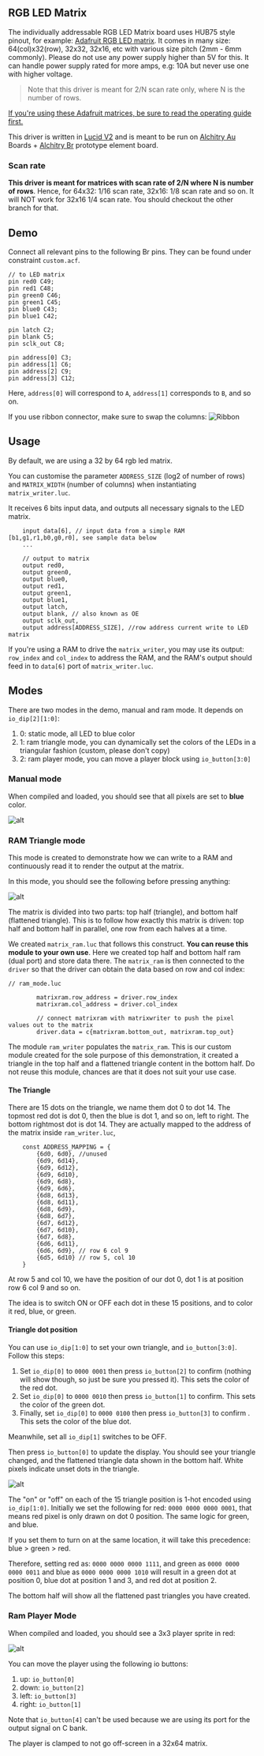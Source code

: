 ## RGB LED Matrix

The individually addressable RGB LED Matrix board uses HUB75 style pinout, for example: [Adafruit RGB LED matrix](https://www.adafruit.com/product/2279). It comes in many size: 64(col)x32(row), 32x32, 32x16, etc with various size pitch (2mm - 6mm commonly). Please do not use any power supply higher than 5V for this. It can handle power supply rated for more amps, e.g: 10A but never use one with higher voltage.

> Note that this driver is meant for 2/N scan rate only, where N is the number of rows.

[If you're using these Adafruit matrices, be sure to read the operating guide first. ](https://learn.adafruit.com/32x16-32x32-rgb-led-matrix/powering)

This driver is written in [Lucid V2](https://alchitry.com/tutorials/lucid-reference/) and is meant to be run on [Alchitry Au](https://www.sparkfun.com/products/16527) Boards + [Alchitry Br](https://www.sparkfun.com/products/16524) prototype element board.

### Scan rate

**This driver is meant for matrices with scan rate of 2/N where N is number of rows**. Hence, for 64x32: 1/16 scan rate, 32x16: 1/8 scan rate and so on. It will NOT work for 32x16 1/4 scan rate. You should checkout the other branch for that.

## Demo

Connect all relevant pins to the following Br pins. They can be found under constraint `custom.acf`.

```
// to LED matrix
pin red0 C49;
pin red1 C48;
pin green0 C46;
pin green1 C45;
pin blue0 C43;
pin blue1 C42;

pin latch C2;
pin blank C5;
pin sclk_out C8;

pin address[0] C3;
pin address[1] C6;
pin address[2] C9;
pin address[3] C12;
```

Here, `address[0]` will correspond to `A`, `address[1]` corresponds to `B`, and so on.

If you use ribbon connector, make sure to swap the columns:
![Ribbon](images/ribbon.png)

## Usage

By default, we are using a 32 by 64 rgb led matrix.

You can customise the parameter `ADDRESS_SIZE` (log2 of number of rows) and `MATRIX_WIDTH` (number of columns) when instantiating `matrix_writer.luc`.

It receives 6 bits input data, and outputs all necessary signals to the LED matrix.

```
    input data[6], // input data from a simple RAM [b1,g1,r1,b0,g0,r0], see sample data below
    ...

    // output to matrix
    output red0,
    output green0,
    output blue0,
    output red1,
    output green1,
    output blue1,
    output latch,
    output blank, // also known as OE
    output sclk_out,
    output address[ADDRESS_SIZE], //row address current write to LED matrix
```

If you're using a RAM to drive the `matrix_writer`, you may use its output: `row_index` and `col_index` to address the RAM, and the RAM's output should feed in to `data[6]` port of `matrix_writer.luc`.

## Modes

There are two modes in the demo, manual and ram mode. It depends on `io_dip[2][1:0]`:

1. 0: static mode, all LED to blue color
2. 1: ram triangle mode, you can dynamically set the colors of the LEDs in a triangular fashion (custom, please don't copy)
3. 2: ram player mode, you can move a player block using `io_button[3:0]`

### Manual mode

When compiled and loaded, you should see that all pixels are set to **blue** color.

![alt](images/static.png)

### RAM Triangle mode

This mode is created to demonstrate how we can write to a RAM and continuously read it to render the output at the matrix.

In this mode, you should see the following before pressing anything:

![alt](/images/ram-mode-init.png)

The matrix is divided into two parts: top half (triangle), and bottom half (flattened triangle). This is to follow how exactly this matrix is driven: top half and bottom half in parallel, one row from each halves at a time.

We created `matrix_ram.luc` that follows this construct. **You can reuse this module to your own use**. Here we created top half and bottom half ram (dual port) and store data there. The `matrix_ram` is then connected to the `driver` so that the driver can obtain the data based on row and col index:

```
// ram_mode.luc

        matrixram.row_address = driver.row_index
        matrixram.col_address = driver.col_index

        // connect matrixram with matrixwriter to push the pixel values out to the matrix
        driver.data = c{matrixram.bottom_out, matrixram.top_out}
```

The module `ram_writer` populates the `matrix_ram`. This is our custom module created for the sole purpose of this demonstration, it created a triangle in the top half and a flattened triangle content in the bottom half. Do not reuse this module, chances are that it does not suit your use case.

#### The Triangle

There are 15 dots on the triangle, we name them dot 0 to dot 14. The topmost red dot is dot 0, then the blue is dot 1, and so on, left to right. The bottom rightmost dot is dot 14. They are actually mapped to the address of the matrix inside `ram_writer.luc`,

```
    const ADDRESS_MAPPING = {
        {6d0, 6d0}, //unused
        {6d9, 6d14},
        {6d9, 6d12},
        {6d9, 6d10},
        {6d9, 6d8},
        {6d9, 6d6},
        {6d8, 6d13},
        {6d8, 6d11},
        {6d8, 6d9},
        {6d8, 6d7},
        {6d7, 6d12},
        {6d7, 6d10},
        {6d7, 6d8},
        {6d6, 6d11},
        {6d6, 6d9}, // row 6 col 9
        {6d5, 6d10} // row 5, col 10
    }
```

At row 5 and col 10, we have the position of our dot 0, dot 1 is at position row 6 col 9 and so on.

The idea is to switch ON or OFF each dot in these 15 positions, and to color it red, blue, or green.

#### Triangle dot position

You can use `io_dip[1:0]` to set your own triangle, and `io_button[3:0]`. Follow this steps:

1. Set `io_dip[0]` to `0000 0001` then press `io_button[2]` to confirm (nothing will show though, so just be sure you pressed it). This sets the color of the red dot.
2. Set `io_dip[0]` to `0000 0010` then press `io_button[1]` to confirm. This sets the color of the green dot.
3. Finally, set `io_dip[0]` to `0000 0100` then press `io_button[3]` to confirm . This sets the color of the blue dot.

Meanwhile, set all `io_dip[1]` switches to be OFF.

Then press `io_button[0]` to update the display. You should see your triangle changed, and the flattened triangle data shown in the bottom half. White pixels indicate unset dots in the triangle.

![alt](images/ram-mode-test.png)

The "on" or "off" on each of the 15 triangle position is 1-hot encoded using `io_dip[1:0]`. Initially we set the following for red: `0000 0000 0000 0001`, that means red pixel is only drawn on dot 0 position. The same logic for green, and blue.

If you set them to turn on at the same location, it will take this precedence: blue > green > red.

Therefore, setting red as: `0000 0000 0000 1111`, and green as `0000 0000 0000 0011` and blue as `0000 0000 0000 1010` will result in a green dot at position 0, blue dot at position 1 and 3, and red dot at position 2.

The bottom half will show all the flattened past triangles you have created.

### Ram Player Mode

When compiled and loaded, you should see a 3x3 player sprite in red:

![alt](images/ram-player-mode.png)

You can move the player using the following io buttons:

1. up: `io_button[0]`
1. down: `io_button[2]`
1. left: `io_button[3]`
1. right: `io_button[1]`

Note that `io_button[4]` can't be used because we are using its port for the output signal on C bank.

The player is clamped to not go off-screen in a 32x64 matrix.
